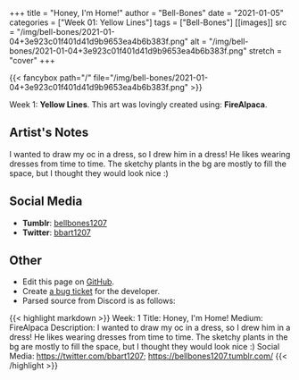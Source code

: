 +++
title =       "Honey, I'm Home!"
author =      "Bell-Bones"
date =        "2021-01-05"
categories =  ["Week 01: Yellow Lines"]
tags =        ["Bell-Bones"]
[[images]]
                      src = "/img/bell-bones/2021-01-04+3e923c01f401d41d9b9653ea4b6b383f.png"
                      alt = "/img/bell-bones/2021-01-04+3e923c01f401d41d9b9653ea4b6b383f.png"
                      stretch = "cover"
+++


{{< fancybox path="/" file="/img/bell-bones/2021-01-04+3e923c01f401d41d9b9653ea4b6b383f.png" >}}


Week 1: **Yellow Lines**. This art was lovingly created using: **FireAlpaca**.

## Artist's Notes

I wanted to draw my oc in a dress, so I drew him in a dress! He likes wearing dresses from time to time. The sketchy plants in the bg are mostly to fill the space, but I thought they would look nice :)

## Social Media

- **Tumblr**: [bellbones1207]()
- **Twitter**: [bbart1207]()


## Other

- Edit this page on [GitHub](https://github.com/teaminkling/web-refresh/edit/main/blog/content/blog/bell-bones-week-1-61ec.md).
- Create [a bug ticket](https://github.com/teaminkling/web-refresh/issues/new?assignees=&labels=bug&template=problem-report.md&title=) for the developer.
- Parsed source from Discord is as follows:

{{< highlight markdown >}}
Week: 1
Title: Honey, I'm Home!
Medium: FireAlpaca
Description: I wanted to draw my oc in a dress, so I drew him in a dress! He likes wearing dresses from time to time. The sketchy plants in the bg are mostly to fill the space, but I thought they would look nice :)
Social Media: https://twitter.com/bbart1207; https://bellbones1207.tumblr.com/
{{< /highlight >}}